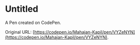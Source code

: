 # Untitled

A Pen created on CodePen.

Original URL: [https://codepen.io/Mahajan-Kapil/pen/VYZeNYN](https://codepen.io/Mahajan-Kapil/pen/VYZeNYN).

